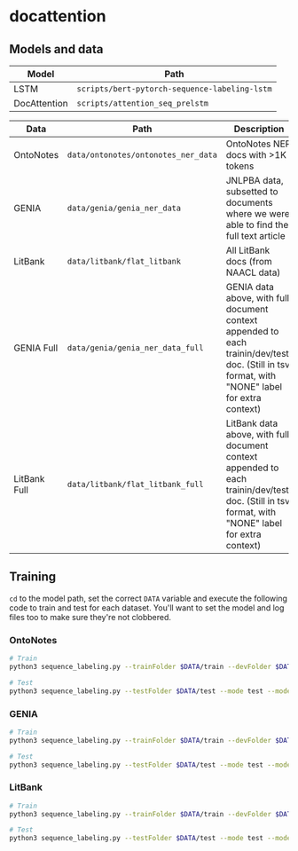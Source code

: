 # docattention

## Models and data

|Model|Path|
|---|---|
|LSTM|`scripts/bert-pytorch-sequence-labeling-lstm`|
|DocAttention|`scripts/attention_seq_prelstm`|

|Data|Path|Description|
|---|---|---|
|OntoNotes|`data/ontonotes/ontonotes_ner_data`|OntoNotes NER docs with >1K tokens
|GENIA|`data/genia/genia_ner_data`|JNLPBA data, subsetted to documents where we were able to find the full text article
|LitBank|`data/litbank/flat_litbank`|All LitBank docs (from NAACL data)
|GENIA Full|`data/genia/genia_ner_data_full`|GENIA data above, with full document context appended to each trainin/dev/test/ doc. (Still in tsv format, with "NONE" label for extra context)
|LitBank Full|`data/litbank/flat_litbank_full`|LitBank data above, with full document context appended to each trainin/dev/test/ doc. (Still in tsv format, with "NONE" label for extra context)


## Training

`cd` to the model path, set the correct `DATA` variable and execute the following code to train and test for each dataset.  You'll want to set the model and log files too to make sure they're not clobbered.

### OntoNotes


```sh
# Train
python3 sequence_labeling.py --trainFolder $DATA/train --devFolder $DATA/development --mode train --modelFile ontonotes.ner.model --tagFile $DATA/ontonotes.tagset --metric span_fscore > logs/ontonotes_train.log 2>&1

# Test
python3 sequence_labeling.py --testFolder $DATA/test --mode test --modelFile ontonotes.ner.model --tagFile $DATA/ontonotes.tagset --metric span_fscore > logs/ontonotes_test.log 2>&1
```

### GENIA

```sh
# Train
python3 sequence_labeling.py --trainFolder $DATA/train --devFolder $DATA/dev --mode train --modelFile genia.ner.model --tagFile $DATA/genia.tagset --metric span_fscore > logs/genia_train.$i.log 2>&1

# Test
python3 sequence_labeling.py --testFolder $DATA/test --mode test --modelFile genia.ner.model --tagFile $DATA/genia.tagset --metric span_fscore > logs/genia_test.$i.log 2>&1
```

### LitBank

```sh
# Train
python3 sequence_labeling.py --trainFolder $DATA/train --devFolder $DATA/dev --mode train --modelFile litbank.ner.$i.model --tagFile $DATA/litbank.tagset --metric span_fscore > logs/litbank_train.$i.log 2>&1

# Test
python3 sequence_labeling.py --testFolder $DATA/test --mode test --modelFile litbank.ner.$i.model --tagFile $DATA/litbank.tagset --metric span_fscore > logs/litbank_test.$i.log 2>&1
```
